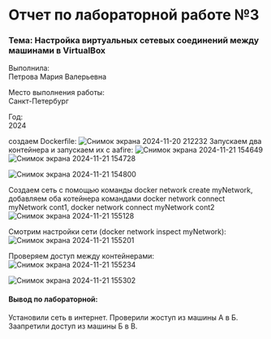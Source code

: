 # Отчет по лабораторной работе №3

### Тема: Настройка виртуальных сетевых соединений между машинами в VirtualBox

Выполнила:  
Петрова Мария Валерьевна

Место выполнения работы:  
Санкт-Петербург

Год:  
2024

создаем Dockerfile:
![Снимок экрана 2024-11-20 212232](https://github.com/user-attachments/assets/56fba65f-865b-42a3-ba72-caed00d6ec40)
Запускаем два контейнера и запускаем их с aafire:
![Снимок экрана 2024-11-21 154649](https://github.com/user-attachments/assets/1ffdc400-7dc8-44b0-9f9c-c154f914ccd1)
![Снимок экрана 2024-11-21 154728](https://github.com/user-attachments/assets/b43a8891-b010-4c70-b130-ee6e3ad0106e)

![Снимок экрана 2024-11-21 154800](https://github.com/user-attachments/assets/547a3bca-573f-460f-930c-b95db5ee50d3)



Создаем сеть с помощью команды docker network create myNetwork,
добавляем оба котейнера командами docker network connect myNetwork cont1, docker network connect myNetwork cont2
![Снимок экрана 2024-11-21 155128](https://github.com/user-attachments/assets/3f1b39ce-543e-4d05-bd10-9b54dfb22b90)

Cмотрим настройки сети (docker network inspect myNetwork):
![Снимок экрана 2024-11-21 155201](https://github.com/user-attachments/assets/2315d8dc-83da-4104-89f0-f6efcd1da3c0)

Проверяем доступ между контейнерами:
![Снимок экрана 2024-11-21 155234](https://github.com/user-attachments/assets/1c5b750c-a1ad-403f-ad2d-c016b503e673)

![Снимок экрана 2024-11-21 155302](https://github.com/user-attachments/assets/e3425b19-8706-40c2-b505-54a08d36482b)

#### Вывод по лабораторной: 

Установили сеть в интернет. Проверили жоступ из машины A в Б. Заапретили доступ из машины Б в В.

